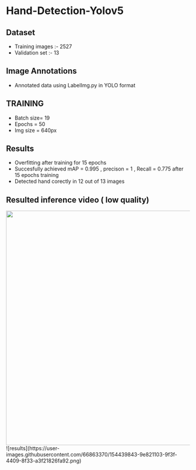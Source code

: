 # Hand-Detection-Yolov5

## Dataset
  * Training images :- 2527
  * Validation set :- 13

## Image Annotations
 * Annotated data using LabelImg.py in YOLO format

## TRAINING
 * Batch size= 19
 * Epochs = 50
 * Img size = 640px

## Results
 * Overfitting after training for 15 epochs
 * Succesfully achieved mAP = 0.995 , precison = 1 , Recall = 0.775 after 15 epochs training
 * Detected hand corectly in 12 out of 13 images

## Resulted inference video ( low quality)
<img src="https://user-images.githubusercontent.com/66863370/154436536-1af93aff-620f-4991-be46-8751728f8cb3.gif" width="720" height="640"/>
![results](https://user-images.githubusercontent.com/66863370/154439843-9e821103-9f3f-4409-8f33-a3f21826fa92.png)
